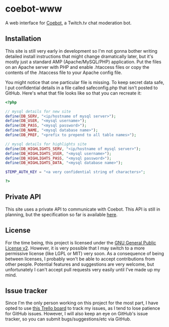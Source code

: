 # coebot-www
A web interface for [Coebot](https://bitbucket.org/tucker_gardner/coebot), a Twitch.tv chat moderation bot.

## Installation
This site is still very early in development so I'm not gonna bother writing detailed install instructions that might change dramatically later, but it's mostly just a standard AMP (Apache/MySQL/PHP) application. Put the files on an Apache server with PHP and enable .htaccess files or copy the contents of the .htaccess file to your Apache config file.

You might notice that one particular file is missing. To keep secret data safe, I put confidential details in a file called safeconfig.php that isn't posted to GitHub. Here's what that file looks like so that you can recreate it:

```php
<?php

// mysql details for new site
define(DB_SERV, "<ip/hostname of mysql server>");
define(DB_USER, "<mysql username>");
define(DB_PASS, "<mysql password>");
define(DB_NAME, "<mysql database name>");
define(DB_PREF, "<prefix to prepend to all table names>");

// mysql details for highlights site
define(DB_HIGHLIGHTS_SERV, "<ip/hostname of mysql server>");
define(DB_HIGHLIGHTS_USER, "<mysql username>");
define(DB_HIGHLIGHTS_PASS, "<mysql password>");
define(DB_HIGHLIGHTS_DATA, "<mysql database name>");

$TEMP_AUTH_KEY = "<a very confidential string of characters>";

?>
```

## Private API
This site uses a private API to communicate with Coebot. This API is still in planning, but the specification so far is available [here](https://docs.google.com/document/d/1tQNETtRvTuSdGKEep57yuO_8J_YfjS5J3--Q6vH0Rcc/edit?usp=sharing).

## License
For the time being, this project is licensed under the [GNU General Public License v2](http://www.gnu.org/licenses/gpl-2.0.txt). However, it is very possible that I may switch to a more permissive license (like LGPL or MIT) very soon. As a consequence of being between licenses, I probably won't be able to accept contributions from other people. Potential features and suggestions are very welcome, but unfortunately I can't accept pull requests very easily until I've made up my mind.

## Issue tracker
Since I'm the only person working on this project for the most part, I have opted to use [this Trello board](https://trello.com/b/7hVc2TY1) to track my issues, as I tend to lose patience for GitHub issues. However, I will also keep an eye on GitHub's issue tracker, so you can submit bugs/suggestions/etc via GitHub.
